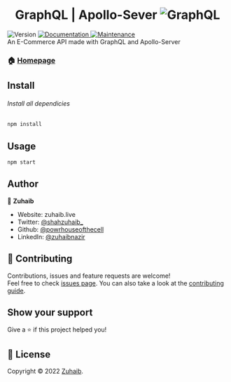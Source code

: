 <h1 align="center">GraphQL | Apollo-Sever  <img alt="GraphQL" src="https://img.shields.io/badge/Apollo%20GraphQL-311C87?&style=for-the-badge&logo=Apollo%20GraphQL&logoColor=white" /> </h1>

<p>
  <img alt="Version" src="https://img.shields.io/badge/version-1.0.0-blue.svg?cacheSeconds=2592000" />
  <a href="https://github.com/powrhouseofthecell/GraphQL#readme" target="_blank">
    <img alt="Documentation" src="https://img.shields.io/badge/documentation-yes-brightgreen.svg" />
  </a>
  <a href="https://github.com/powrhouseofthecell/GraphQL/graphs/commit-activity" target="_blank">
    <img alt="Maintenance" src="https://img.shields.io/badge/Maintained%3F-yes-green.svg" />
  </a> <br>
 An E-Commerce API made with GraphQL and  Apollo-Server

### 🏠 [Homepage](https://github.com/powrhouseofthecell/GraphQL#readme)

## Install

###### Install all dependicies

```sh
npm install
```

## Usage

```sh
npm start
```

## Author

👤 **Zuhaib**

-  Website: zuhaib.live
-  Twitter: [@shahzuhaib\_](https://twitter.com/shahzuhaib_)
-  Github: [@powrhouseofthecell](https://github.com/powrhouseofthecell)
-  LinkedIn: [@zuhaibnazir](https://linkedin.com/in/zuhaibnazir)

## 🤝 Contributing

Contributions, issues and feature requests are welcome!<br />Feel free to check [issues page](https://github.com/powrhouseofthecell/GraphQL/issues). You can also take a look at the [contributing guide](https://github.com/powrhouseofthecell/GraphQL/blob/master/CONTRIBUTING.md).

## Show your support

Give a ⭐️ if this project helped you!

## 📝 License

Copyright © 2022 [Zuhaib](https://github.com/powrhouseofthecell).<br />
